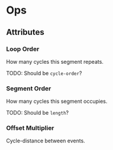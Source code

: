 # Ops

## Attributes

### Loop Order

How many cycles this segment repeats.

TODO: Should be `cycle-order`?

### Segment Order

How many cycles this segment occupies.

TODO: Should be `length`?

### Offset Multiplier

Cycle-distance between events.

